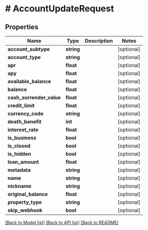 # # AccountUpdateRequest

## Properties

Name | Type | Description | Notes
------------ | ------------- | ------------- | -------------
**account_subtype** | **string** |  | [optional]
**account_type** | **string** |  | [optional]
**apr** | **float** |  | [optional]
**apy** | **float** |  | [optional]
**available_balance** | **float** |  | [optional]
**balance** | **float** |  | [optional]
**cash_surrender_value** | **float** |  | [optional]
**credit_limit** | **float** |  | [optional]
**currency_code** | **string** |  | [optional]
**death_benefit** | **int** |  | [optional]
**interest_rate** | **float** |  | [optional]
**is_business** | **bool** |  | [optional]
**is_closed** | **bool** |  | [optional]
**is_hidden** | **bool** |  | [optional]
**loan_amount** | **float** |  | [optional]
**metadata** | **string** |  | [optional]
**name** | **string** |  | [optional]
**nickname** | **string** |  | [optional]
**original_balance** | **float** |  | [optional]
**property_type** | **string** |  | [optional]
**skip_webhook** | **bool** |  | [optional]

[[Back to Model list]](../../README.md#models) [[Back to API list]](../../README.md#endpoints) [[Back to README]](../../README.md)
